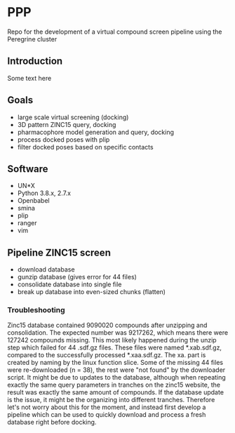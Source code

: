 # PPP
Repo for the development of a virtual compound screen pipeline using the Peregrine cluster

## Introduction
Some text here

## Goals
- large scale virtual screening (docking)
- 3D pattern ZINC15 query, docking
- pharmacophore model generation and query, docking
- process docked poses with plip
- filter docked poses based on specific contacts

## Software

- UN*X
- Python 3.8.x, 2.7.x
- Openbabel
- smina
- plip
- ranger
- vim



## Pipeline ZINC15 screen
- download database
- gunzip database (gives error for 44 files)
- consolidate database into single file
- break up database into even-sized chunks (flatten)

### Troubleshooting

Zinc15 database contained 9090020 compounds after unzipping and consolidation. The expected number was 9217262, which means there were 127242 compounds missing. This most likely happened during the unzip step which failed for 44 .sdf.gz files. These files were named *.xab.sdf.gz, compared to the successfully processed *.xaa.sdf.gz. The xa. part is created by naming by the linux function slice. Some of the missing 44 files were re-downloaded (n = 38), the rest were "not found" by the downloader script. It might be due to updates to the database, although when repeating exactly the same query parameters in tranches on the zinc15 website, the result was exactly the same amount of compounds. If the database update is the issue, it might be the organizing into different tranches. Therefore let's not worry about this for the moment, and instead first develop a pipeline which can be used to quickly download and process a fresh database right before docking.
